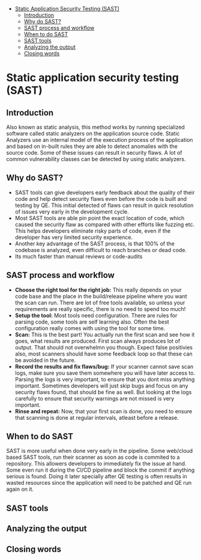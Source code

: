 - [Static Application Security Testing (SAST)](#static-application-security-testing-sast)
  - [Introduction](#introduction)
  - [Why do SAST?](#why-do-sast)
  - [SAST process and workflow](#sast-process-and-workflow)
  - [When to do SAST](#when-to-do-sast)
  - [SAST tools](#sast-tools)
  - [Analyzing the output](#analyzing-the-output)
  - [Closing words](#closing-words)


# Static application security testing (SAST)

## Introduction
Also known as static analysis, this method works by running specialized software called static analyzers on the application source code. Static Analyzers use an internal model of the execution process of the application and based on in-built rules they are able to detect anomalies with the source code. Some of these issues can result in security flaws. A lot of common vulnerability classes can be detected by using static analyzers. 

## Why do SAST?
- SAST tools can give developers early feedback about the quality of their code and help detect security flaws even before the code is built and testing by QE. This initial detected of flaws can result in quick resolution of issues very early in the development cycle.
- Most SAST tools are able pin point the exact location of code, which caused the security flaw as compared with other efforts like fuzzing etc. This helps developers eliminate risky parts of code, even if the developer has very limited security experience. 
- Another key advantage of the SAST process, is that 100% of the codebase is analyzed, even difficult to reach branches or dead code. 
- Its much faster than manual reviews or code-audits

## SAST process and workflow
- **Choose the right tool for the right job:** This really depends on your code base and the place in the build/release pipeline where you want the scan can run. There are lot of free tools available, so unless your requirements are really specific, there is no need to spend too much!
- **Setup the tool:** Most tools need configuration. There are rules for parsing code, some tools are self learning also. Often the best configuration really comes with using the tool for some time.
- **Scan:** This is the best part! You actually run the first scan and see how it goes, what results are produced. First scan always produces lot of output. That should not overwhelmn you though. Expect false positivies also, most scanners should have some feedback loop so that these can be avoided in the future.
- **Record the results and fix flaws/bug:** If your scanner cannot save scan logs, make sure you save them somewhere you will have later access to. Parsing the logs is very important, to ensure that you dont miss anything important. Sometimes developers will just skip bugs and focus on any security flaws found, that should be fine as well. But looking at the logs carefully to ensure that security warnings are not missed is very important.
- **Rinse and repeat:** Now, that your first scan is done, you need to ensure that scanning is done at regular intervals, atleast before a release.

## When to do SAST
SAST is more useful when done very early in the pipeline. Some web/cloud based SAST tools, run their scanner as soon as code is commited to a repository. This allowers developers to immediately fix the issue at hand. Some even run it during the CI/CD pipeline and block the commit if anything serious is found. Doing it later specially after QE testing is often results in wasted resources since the application will need to be patched and QE run again on it.

## SAST tools

## Analyzing the output

## Closing words

